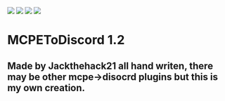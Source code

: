 [![](https://poggit.pmmp.io/shield.state/MCPEToDiscord)](https://poggit.pmmp.io/p/MCPEToDiscord)
<a href="https://poggit.pmmp.io/p/MCPEToDiscord"><img src="https://poggit.pmmp.io/shield.state/MCPEToDiscord"></a>
[![](https://poggit.pmmp.io/shield.api/MCPEToDiscord)](https://poggit.pmmp.io/p/MCPEToDiscord)
<a href="https://poggit.pmmp.io/p/MCPEToDiscord"><img src="https://poggit.pmmp.io/shield.api/MCPEToDiscord"></a>

# MCPEToDiscord 1.2
## Made by Jackthehack21 all hand writen, there may be other mcpe->disocrd plugins but this is my own creation.

